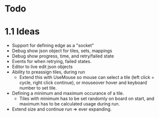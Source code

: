 # Todo

# 1.1 Ideas
- Support for defining edge as a "socket"
- Debug show json object for tiles, sets, mappings
- Debug show progress, time, and retry/failed state
- Events for when retrying, failed states.
- Editor to live edit json objects
- Ability to preassign tiles, during run
  - Extend this with UseMouse so mouse can select a tile (left click = cycle, right click continue), or mouseover hover and keyboard number to set tile.
- Defining a minimum and maximum occurance of a tile.
  - Tiles with minimum has to be set randomly on board on start, and maximum has to be calculated usage during run.
- Extend size and continue run => ever expanding.
